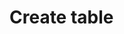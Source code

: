 <!--
parent:
    title: Deliveries
author:
    - 'Jérôme Bogaerts'
created_at: '2012-04-12 19:15:41'
updated_at: '2013-03-13 14:21:05'
tags:
    - Deliveries
-->

Create table
============
